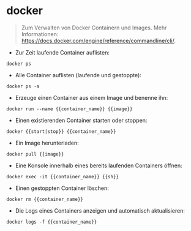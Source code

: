 # docker

> Zum Verwalten von Docker Containern und Images.
> Mehr Informationen: <https://docs.docker.com/engine/reference/commandline/cli/>.

- Zur Zeit laufende Container auflisten:

`docker ps`

- Alle Container auflisten (laufende und gestoppte):

`docker ps -a`

- Erzeuge einen Container aus einem Image und benenne ihn:

`docker run --name {{container_name}} {{image}}`

- Einen existierenden Container starten oder stoppen:

`docker {{start|stop}} {{container_name}}`

- Ein Image herunterladen:

`docker pull {{image}}`

- Eine Konsole innerhalb eines bereits laufenden Containers öffnen:

`docker exec -it {{container_name}} {{sh}}`

- Einen gestoppten Container löschen:

`docker rm {{container_name}}`

- Die Logs eines Containers anzeigen und automatisch aktualisieren:

`docker logs -f {{container_name}}`
